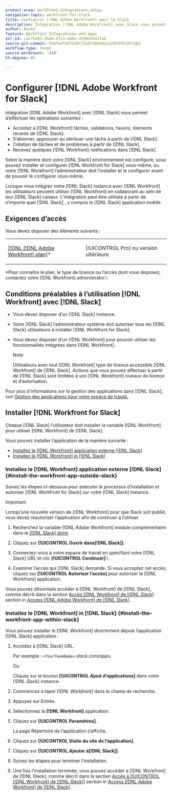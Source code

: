 ```yaml
---
product-area: workfront-integrations;setup
navigation-topic: workfront-for-slack
title: Configurer [!DNL Adobe Workfront] pour le Slack
description: Intégration [!DNL Adobe Workfront] avec Slack vous permet d’accéder à et de créer [!DNL Workfront] tâches, approbations, favoris, éléments récents du Slack.
author: Becky
feature: Workfront Integrations and Apps
exl-id: cac75a81-26e8-4713-a6be-453943b431ab
source-git-commit: 65bfeafe67a10c72e87a02e0ece285df619fcb81
workflow-type: tm+mt
source-wordcount: '418'
ht-degree: 0%

---
```


# Configurer [!DNL Adobe Workfront for Slack]

Intégration [!DNL Adobe Workfront] avec [!DNL Slack] vous permet d’effectuer les opérations suivantes :

* Accédez à [!DNL Workfront] tâches, validations, favoris, éléments récents de [!DNL Slack].
* S’abonner, approuver ou attribuer une tâche à partir de [!DNL Slack].
* Création de tâches et de problèmes à partir de [!DNL Slack].
* Recevez quelques [!DNL Workfront] notifications dans [!DNL Slack].

Selon la manière dont votre [!DNL Slack] environnement est configuré, vous pouvez installer et configurer [!DNL Workfront for Slack] vous-même, ou votre [!DNL Workfront] l’administrateur doit l’installer et le configurer avant de pouvoir le configurer vous-même.

Lorsque vous intégrez votre [!DNL Slack] instance avec [!DNL Workfront] les utilisateurs peuvent utiliser [!DNL Workfront] en collaborant au sein de leur [!DNL Slack] canaux. L’intégration peut être utilisée à partir de n’importe quel [!DNL Slack] , y compris le [!DNL Slack] application mobile.

## Exigences d’accès

Vous devez disposer des éléments suivants :

<table style="table-layout:auto"> 
 <col> 
 </col> 
 <col> 
 </col> 
 <tbody> 
  <tr> 
   <td role="rowheader"><a href="https://www.workfront.com/plans" target="_blank">[!DNL [!DNL Adobe Workfront] plan]</a>*</td> 
   <td> <p>[!UICONTROL Pro] ou version ultérieure</p> </td> 
  </tr> 
 </tbody> 
</table>

&#42;Pour connaître le plan, le type de licence ou l’accès dont vous disposez, contactez votre [!DNL Workfront] administrator.\

## Conditions préalables à l’utilisation [!DNL Workfront] avec [!DNL Slack]

* Vous devez disposer d’un [!DNL Slack] instance.
* Votre [!DNL Slack] l’administrateur système doit autoriser tous les [!DNL Slack] utilisateurs à installer [!DNL Workfront for Slack].
* Vous devez disposer d’un [!DNL Workfront] pour pouvoir utiliser les fonctionnalités intégrées dans [!DNL Workfront].

   >[!NOTE]
   >
   >Utilisateurs avec tout [!DNL Workfront] type de licence accessible [!DNL Workfront] de [!DNL Slack]. Actions que vous pouvez effectuer à partir de [!DNL Slack] sont limitées à vos [!DNL Workfront] niveaux de licence et d’autorisation.

Pour plus d’informations sur la gestion des applications dans [!DNL Slack], voir [Gestion des applications pour votre espace de travail.](https://get.slack.help/hc/en-us/articles/222386767-Manage-apps-for-your-workspace)

## Installer [!DNL Workfront for Slack]

Chaque [!DNL Slack] l’utilisateur doit installer la variable [!DNL Workfront] pour utiliser [!DNL Workfront] de [!DNL Slack].

Vous pouvez installer l’application de la manière suivante :

* [Installez le [!DNL Workfront] application externe [!DNL Slack]](#install-the-workfront-app-outside-slack-install-the-workfront-app-outside-slack)
* [Installez le [!DNL Workfront] in [!DNL Slack]](#install-the-workfront-app-within-slack-install-the-workfront-app-within-slack)

### Installez le [!DNL Workfront] application externe [!DNL Slack] {#install-the-workfront-app-outside-slack}

Suivez les étapes ci-dessous pour exécuter le processus d’installation et autoriser [!DNL Workfront for Slack] sur votre [!DNL Slack] instance.

>[!IMPORTANT]
>
>Lorsqu’une nouvelle version de [!DNL Workfront] pour que Slack soit publié, vous devez réautoriser l’application afin de continuer à l’utiliser.

1. Recherchez la variable [!DNL Adobe Workfront] module complémentaire dans le [[!DNL Slack] store](https://workfront.slack.com/apps/A7CLAMVNW-adobe-workfront?tab=more_info).

1. Cliquez sur **[!UICONTROL Ouvrir dans[!DNL Slack]]**.

1. Connectez-vous à votre espace de travail en spécifiant votre [!DNL Slack] URL et clic **[!UICONTROL Continuer]**.\

1. Examiner l’accès qui [!DNL Slack] demande. Si vous acceptez cet accès, cliquez sur **[!UICONTROL Autoriser l’accès]** pour autoriser le [!DNL Workfront] application.

Vous pouvez désormais accéder à [!DNL Workfront] de [!DNL Slack], comme décrit dans la section [Accès [!DNL Workfront] de [!DNL Slack]](../../workfront-integrations-and-apps/using-workfront-with-slack/access-workfront-from-slack.md#viewing-all-available-commands) section in [Access [!DNL Adobe Workfront] de [!DNL Slack]](../../workfront-integrations-and-apps/using-workfront-with-slack/access-workfront-from-slack.md).

### Installez le [!DNL Workfront] in [!DNL Slack] {#install-the-workfront-app-within-slack}

Vous pouvez installer le [!DNL Workfront] directement depuis l’application [!DNL Slack] application :

1. Accédez à [!DNL Slack] URL.

   Par exemple : *`<YourTeamName>`.slack.com/apps*.

   Ou

   Cliquez sur le bouton **[!UICONTROL Ajout d’applications]** dans votre [!DNL Slack] instance.

1. Commencez à taper *[!DNL Workfront]* dans le champ de recherche.
1. Appuyez sur Entrée.
1. Sélectionnez la **[!DNL Workfront]** application.
1. Cliquez sur **[!UICONTROL Paramètres]**.

   La page Répertoire de l’application s’affiche.

1. Cliquez sur **[!UICONTROL Visite du site de l’application]**.
1. Cliquez sur **[!UICONTROL Ajouter à[!DNL Slack]]**.
1. Suivez les étapes pour terminer l’installation.
1. Une fois l’installation terminée, vous pouvez accéder à [!DNL Workfront] de [!DNL Slack], comme décrit dans la section [Accès à [!UICONTROL [!DNL Workfront] de [!DNL Slack]]](../../workfront-integrations-and-apps/using-workfront-with-slack/access-workfront-from-slack.md#viewing-all-available-commands) section in [Access [!DNL Adobe Workfront] de [!DNL Slack]](../../workfront-integrations-and-apps/using-workfront-with-slack/access-workfront-from-slack.md).
